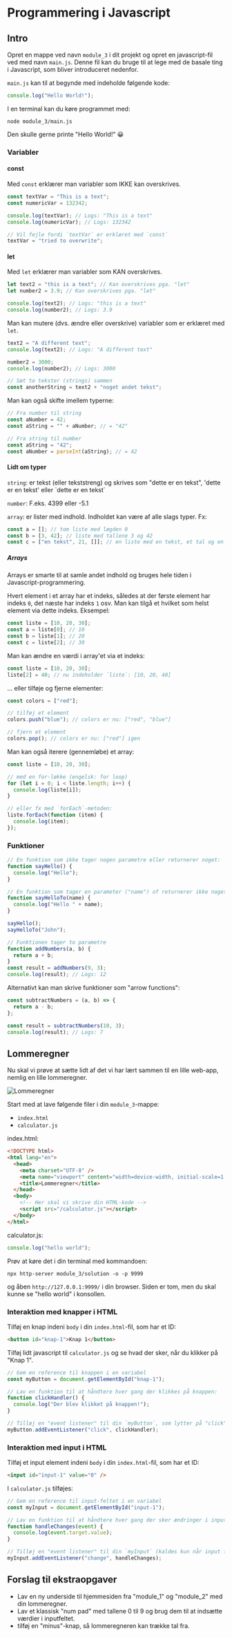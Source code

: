 # Programmering i Javascript

## Intro

Opret en mappe ved navn `module_3` i dit projekt og opret en javascript-fil ved med navn `main.js`. Denne fil kan du bruge til at lege med de basale ting i Javascript, som bliver introduceret nedenfor.

`main.js` kan til at begynde med indeholde følgende kode:

```javascript
console.log("Hello World!");
```

I en terminal kan du køre programmet med:

```
node module_3/main.js
```

Den skulle gerne printe "Hello World!" 😀

### Variabler

#### const

Med `const` erklærer man variabler som IKKE kan overskrives.

```javascript
const textVar = "This is a text";
const numericVar = 132342;

console.log(textVar); // Logs: "This is a text"
console.log(numericVar); // Logs: 132342

// Vil fejle fordi `textVar` er erklæret med `const`
textVar = "tried to overwrite";
```

#### let

Med `let` erklærer man variabler som KAN overskrives.

```javascript
let text2 = "this is a text"; // Kan overskrives pga. "let"
let number2 = 3.9; // Kan overskrives pga. "let"

console.log(text2); // Logs: "this is a text"
console.log(number2); // Logs: 3.9
```

Man kan mutere (dvs. ændre eller overskrive) variabler som er erklæret med `let`.

```javascript
text2 = "A different text";
console.log(text2); // Logs: "A different text"

number2 = 3000;
console.log(number2); // Logs: 3000

// Sæt to tekster (strings) sammen
const anotherString = text2 + "noget andet tekst";
```

Man kan også skifte imellem typerne:

```javascript
// Fra number til string
const aNumber = 42;
const aString = "" + aNumber; // = "42"

// Fra string til number
const aString = "42";
const aNumber = parseInt(aString); // = 42
```

#### Lidt om typer

`string`: er tekst (eller tekststreng) og skrives som "dette er en tekst", 'dette er en tekst' eller \`dette er en tekst\`

`number`: F.eks. 4399 eller -5.1

`array`: er lister med indhold. Indholdet kan være af alle slags typer. Fx:

```javascript
const a = []; // tom liste med lægden 0
const b = [3, 42]; // liste med tallene 3 og 42
const c = ["en tekst", 21, []]; // en liste med en tekst, et tal og en liste.
```

##### Arrays

Arrays er smarte til at samle andet indhold og bruges hele tiden i Javascript-programmering.

Hvert element i et array har et indeks, således at der første element har indeks `0`, det næste har indeks `1` osv. Man kan tilgå et hvilket som helst element via dette indeks. Eksempel:

```javascript
const liste = [10, 20, 30];
const a = liste[0]; // 10
const b = liste[1]; // 20
const c = liste[2]; // 30
```

Man kan ændre en værdi i array'et via et indeks:

```javascript
const liste = [10, 20, 30];
liste[2] = 40; // nu indeholder `liste`: [10, 20, 40]
```

... eller tilføje og fjerne elementer:

```javascript
const colors = ["red"];

// tilføj et element
colors.push("blue"); // colors er nu: ["red", "blue"]

// fjern et element
colors.pop(); // colors er nu: ["red"] igen
```

Man kan også iterere (gennemløbe) et array:

```javascript
const liste = [10, 20, 30];

// med en for-løkke (engelsk: for loop)
for (let i = 0; i < liste.length; i++) {
  console.log(liste[i]);
}

// eller fx med `forEach`-metoden:
liste.forEach(function (item) {
  console.log(item);
});
```

### Funktioner

```javascript
// En funktion som ikke tager nogen parametre eller returnerer noget:
function sayHello() {
  console.log("Hello");
}

// En funktion som tager en parameter ("name") of returnerer ikke noget:
function sayHelloTo(name) {
  console.log("Hello " + name);
}

sayHello();
sayHelloTo("John");
```

```javascript
// Funktionen tager to parametre
function addNumbers(a, b) {
  return a + b;
}
const result = addNumbers(9, 3);
console.log(result); // Logs: 12
```

Alternativt kan man skrive funktioner som "arrow functions":

```javascript
const subtractNumbers = (a, b) => {
  return a - b;
};

const result = subtractNumbers(10, 3);
console.log(result); // Logs: 7
```

## Lommeregner

Nu skal vi prøve at sætte lidt af det vi har lært sammen til en lille web-app, nemlig en lille lommeregner.

![Lommeregner](../assets/lommeregner-basic.png)

Start med at lave følgende filer i din `module_3`-mappe:

- `index.html`
- `calculator.js`

index.html:

```html
<!DOCTYPE html>
<html lang="en">
  <head>
    <meta charset="UTF-8" />
    <meta name="viewport" content="width=device-width, initial-scale=1.0" />
    <title>Lommeregner</title>
  </head>
  <body>
    <!-- Her skal vi skrive din HTML-kode -->
    <script src="/calculator.js"></script>
  </body>
</html>
```

calculator.js:

```javascript
console.log("hello world");
```

Prøv at køre det i din terminal med kommandoen:

```
npx http-server module_3/solution -o -p 9999
```

og åben `http://127.0.0.1:9999/` i din browser. Siden er tom, men du skal kunne se "hello world" i konsollen.

### Interaktion med knapper i HTML

Tilføj en knap indeni `body` i din `index.html`-fil, som har et ID:

```html
<button id="knap-1">Knap 1</button>
```

Tilføj lidt javascript til `calculator.js` og se hvad der sker, når du klikker på "Knap 1".

```javascript
// Gem en reference til knappen i en variabel
const myButton = document.getElementById("knap-1");

// Lav en funktion til at håndtere hver gang der klikkes på knappen:
function clickHandler() {
  console.log("Der blev klikket på knappen!");
}

// Tilløj en "event listener" til din `myButton`, som lytter på "click"-events og kalder din `clickHandler`
myButton.addEventListener("click", clickHandler);
```

### Interaktion med input i HTML

Tilføj et input element indeni `body` i din `index.html`-fil, som har et ID:

```html
<input id="input-1" value="0" />
```

I `calculator.js` tilføjes:

```javascript
// Gem en reference til input-feltet i en variabel
const myInput = document.getElementById("input-1");

// Lav en funktion til at håndtere hver gang der sker ændringer i input-feltet
function handleChanges(event) {
  console.log(event.target.value);
}

// Tilløj en "event listener" til din `myInput` (kaldes kun når input forlades)
myInput.addEventListener("change", handleChanges);
```

## Forslag til ekstraopgaver

- Lav en ny underside til hjemmesiden fra "module_1" og "module_2" med din lommeregner.
- Lav et klassisk "num pad" med tallene 0 til 9 og brug dem til at indsætte værdier i inputfeltet.
- tilføj en "minus"-knap, så lommeregneren kan trække tal fra.
